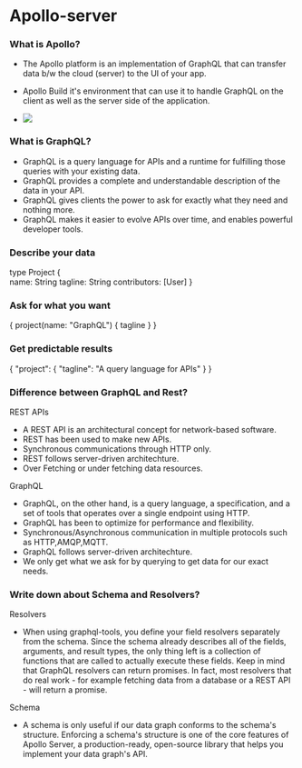 # Apollo-server

### What is Apollo?

- The Apollo platform is an implementation of GraphQL that can transfer data b/w the cloud (server) to the UI of your app.
- Apollo Build it's environment that can use it to handle GraphQL on the client as well as the server side of the application.

- ![](https://www.apollographql.com/docs/apollo-server/ee7fbac9c0ca5b1dd6aef886bb695e63/index-diagram.svg)

### What is GraphQL?
- GraphQL is a query language for APIs and a runtime for fulfilling those queries with your existing data.
- GraphQL provides a complete and understandable description of the data in your API.
- GraphQL gives clients the power to ask for exactly what they need and nothing more. 
- GraphQL makes it easier to evolve APIs over time, and enables powerful developer tools.
 
### Describe your data           

type Project {                
  name: String
  tagline: String
  contributors: [User] 
} 

### Ask for what you want

{
  project(name: "GraphQL") {
    tagline
  }
}

### Get predictable results

{
  "project": {
    "tagline": "A query language for APIs"
  }
}


### Difference between GraphQL and Rest?

REST APIs
- A REST API is an architectural concept for network-based software.
- REST has been used to make new APIs.
- Synchronous communications through HTTP only.
- REST follows server-driven architechture.
- Over Fetching or under fetching data resources.

GraphQL
- GraphQL, on the other hand, is a query language, a specification, and a set of tools that operates over a single endpoint using HTTP.
- GraphQL has been to optimize for performance and flexibility.
- Synchronous/Asynchronous communication in multiple protocols such as HTTP,AMQP,MQTT.
- GraphQL follows server-driven architechture.
- We only get what we ask for by querying to get data for our exact needs.




### Write down about Schema and Resolvers?

Resolvers
- When using graphql-tools, you define your field resolvers separately from the schema. Since the schema already describes all of the fields, arguments, and result types, the only thing left is a collection of functions that are called to actually execute these fields.
Keep in mind that GraphQL resolvers can return promises. In fact, most resolvers that do real work - for example fetching data from a database or a REST API - will return a promise.

Schema
- A schema is only useful if our data graph conforms to the schema's structure. Enforcing a schema's structure is one of the core features of Apollo Server, a production-ready, open-source library that helps you implement your data graph's API.